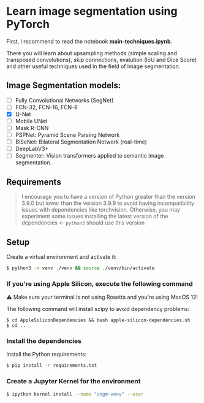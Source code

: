 # Learn image segmentation using PyTorch

First, I recommend to read the notebook **main-techniques.ipynb**. 

There you will learn about upsampling methods (simple scaling and transposed convolutions), skip connections, evalution (IoU and Dice Score) and other useful techniques used in the field of image segmentation.

## Image Segmentation models:
- [ ] Fully Convolutional Networks (SegNet)
- [ ] FCN-32, FCN-16, FCN-8
- [x] U-Net
- [ ] Mobile UNet
- [ ] Mask R-CNN
- [ ] PSPNet: Pyramid Scene Parsing Network
- [ ] BiSeNet: Bilateral Segmentation Network (real-time)
- [ ] DeepLabV3+
- [ ] Segmenter: Vision transformers applied to semantic image segmentation.

## Requirements
> I encourage you to have a version of Python greater than the version 3.9.0 but lower
> than the version 3.9.9 to avoid having incompatibility issues with dependencies like
> torchvision. Otherwise, you may experiment some issues installing the latest version
> of the dependencies <- `python3` should use this version

## Setup

Create a virtual environment and activate it:
```bash
$ python3 -m venv ./venv && source ./venv/bin/activate
```

### If you're using Apple Silicon, execute the following command
⚠️ Make sure your terminal is not using Rosetta and you're using MacOS 12!

The following command will install scipy to avoid dependency problems:
```
$ cd AppleSiliconDependencies && bash apple-silicon-dependencies.sh
$ cd ..
```

### Install the dependencies

Install the Python requirements:
```bash
$ pip install -r requirements.txt
```

### Create a Jupyter Kernel for the environment

```bash
$ ipython kernel install --name "segm-venv" --user
```